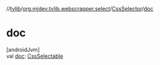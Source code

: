//[tvlib](../../../index.md)/[org.mjdev.tvlib.webscrapper.select](../index.md)/[CssSelector](index.md)/[doc](doc.md)

# doc

[androidJvm]\
val [doc](doc.md): [CssSelectable](../-css-selectable/index.md)
